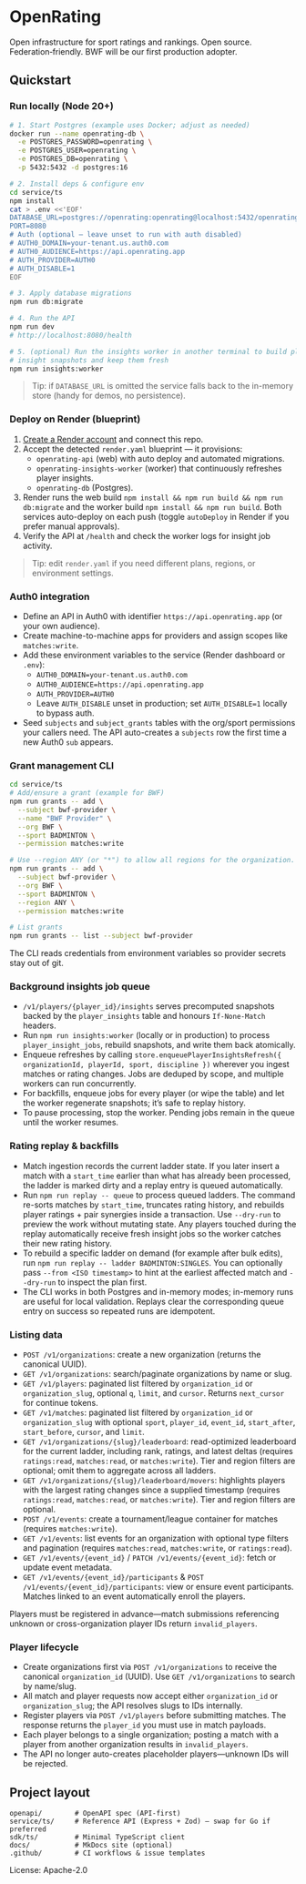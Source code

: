 # OpenRating
Open infrastructure for sport ratings and rankings. Open source. Federation‑friendly. BWF will be our first production adopter.

## Quickstart
### Run locally (Node 20+)
```bash
# 1. Start Postgres (example uses Docker; adjust as needed)
docker run --name openrating-db \
  -e POSTGRES_PASSWORD=openrating \
  -e POSTGRES_USER=openrating \
  -e POSTGRES_DB=openrating \
  -p 5432:5432 -d postgres:16

# 2. Install deps & configure env
cd service/ts
npm install
cat > .env <<'EOF'
DATABASE_URL=postgres://openrating:openrating@localhost:5432/openrating
PORT=8080
# Auth (optional – leave unset to run with auth disabled)
# AUTH0_DOMAIN=your-tenant.us.auth0.com
# AUTH0_AUDIENCE=https://api.openrating.app
# AUTH_PROVIDER=AUTH0
# AUTH_DISABLE=1
EOF

# 3. Apply database migrations
npm run db:migrate

# 4. Run the API
npm run dev
# http://localhost:8080/health

# 5. (optional) Run the insights worker in another terminal to build player
# insight snapshots and keep them fresh
npm run insights:worker
```

> Tip: if `DATABASE_URL` is omitted the service falls back to the in-memory store (handy for demos, no persistence).

### Deploy on Render (blueprint)
1. [Create a Render account](https://render.com) and connect this repo.
2. Accept the detected `render.yaml` blueprint — it provisions:
   - `openrating-api` (web) with auto deploy and automated migrations.
   - `openrating-insights-worker` (worker) that continuously refreshes player insights.
   - `openrating-db` (Postgres).
3. Render runs the web build `npm install && npm run build && npm run db:migrate` and the worker build `npm install && npm run build`. Both services auto-deploy on each push (toggle `autoDeploy` in Render if you prefer manual approvals).
4. Verify the API at `/health` and check the worker logs for insight job activity.

> Tip: edit `render.yaml` if you need different plans, regions, or environment settings.

### Auth0 integration
- Define an API in Auth0 with identifier `https://api.openrating.app` (or your own audience).
- Create machine-to-machine apps for providers and assign scopes like `matches:write`.
- Add these environment variables to the service (Render dashboard or `.env`):
  - `AUTH0_DOMAIN=your-tenant.us.auth0.com`
  - `AUTH0_AUDIENCE=https://api.openrating.app`
  - `AUTH_PROVIDER=AUTH0`
  - Leave `AUTH_DISABLE` unset in production; set `AUTH_DISABLE=1` locally to bypass auth.
- Seed `subjects` and `subject_grants` tables with the org/sport permissions your callers need.  The API auto-creates a `subjects` row the first time a new Auth0 `sub` appears.

### Grant management CLI
```bash
cd service/ts
# Add/ensure a grant (example for BWF)
npm run grants -- add \
  --subject bwf-provider \
  --name "BWF Provider" \
  --org BWF \
  --sport BADMINTON \
  --permission matches:write

# Use --region ANY (or "*") to allow all regions for the organization.
npm run grants -- add \
  --subject bwf-provider \
  --org BWF \
  --sport BADMINTON \
  --region ANY \
  --permission matches:write

# List grants
npm run grants -- list --subject bwf-provider
```

The CLI reads credentials from environment variables so provider secrets stay out of git.

### Background insights job queue
- `/v1/players/{player_id}/insights` serves precomputed snapshots backed by the `player_insights` table and honours `If-None-Match` headers.
- Run `npm run insights:worker` (locally or in production) to process `player_insight_jobs`, rebuild snapshots, and write them back atomically.
- Enqueue refreshes by calling `store.enqueuePlayerInsightsRefresh({ organizationId, playerId, sport, discipline })` wherever you ingest matches or rating changes. Jobs are deduped by scope, and multiple workers can run concurrently.
- For backfills, enqueue jobs for every player (or wipe the table) and let the worker regenerate snapshots; it’s safe to replay history.
- To pause processing, stop the worker. Pending jobs remain in the queue until the worker resumes.

### Rating replay & backfills
- Match ingestion records the current ladder state. If you later insert a match with a `start_time` earlier than what has already been processed, the ladder is marked dirty and a replay entry is queued automatically.
- Run `npm run replay -- queue` to process queued ladders. The command re-sorts matches by `start_time`, truncates rating history, and rebuilds player ratings + pair synergies inside a transaction. Use `--dry-run` to preview the work without mutating state. Any players touched during the replay automatically receive fresh insight jobs so the worker catches their new rating history.
- To rebuild a specific ladder on demand (for example after bulk edits), run `npm run replay -- ladder BADMINTON:SINGLES`. You can optionally pass `--from <ISO timestamp>` to hint at the earliest affected match and `--dry-run` to inspect the plan first.
- The CLI works in both Postgres and in-memory modes; in-memory runs are useful for local validation. Replays clear the corresponding queue entry on success so repeated runs are idempotent.

### Listing data
- `POST /v1/organizations`: create a new organization (returns the canonical UUID).
- `GET /v1/organizations`: search/paginate organizations by name or slug.
- `GET /v1/players`: paginated list filtered by `organization_id` or `organization_slug`, optional `q`, `limit`, and `cursor`. Returns `next_cursor` for continue tokens.
- `GET /v1/matches`: paginated list filtered by `organization_id` or `organization_slug` with optional `sport`, `player_id`, `event_id`, `start_after`, `start_before`, `cursor`, and `limit`.
- `GET /v1/organizations/{slug}/leaderboard`: read-optimized leaderboard for the current ladder, including rank, ratings, and latest deltas (requires `ratings:read`, `matches:read`, or `matches:write`). Tier and region filters are optional; omit them to aggregate across all ladders.
- `GET /v1/organizations/{slug}/leaderboard/movers`: highlights players with the largest rating changes since a supplied timestamp (requires `ratings:read`, `matches:read`, or `matches:write`). Tier and region filters are optional.
- `POST /v1/events`: create a tournament/league container for matches (requires `matches:write`).
- `GET /v1/events`: list events for an organization with optional type filters and pagination (requires `matches:read`, `matches:write`, or `ratings:read`).
- `GET /v1/events/{event_id}` / `PATCH /v1/events/{event_id}`: fetch or update event metadata.
- `GET /v1/events/{event_id}/participants` & `POST /v1/events/{event_id}/participants`: view or ensure event participants. Matches linked to an event automatically enroll the players.

Players must be registered in advance—match submissions referencing unknown or cross-organization player IDs return `invalid_players`.


### Player lifecycle
- Create organizations first via `POST /v1/organizations` to receive the canonical `organization_id` (UUID). Use `GET /v1/organizations` to search by name/slug.
- All match and player requests now accept either `organization_id` or `organization_slug`; the API resolves slugs to IDs internally.
- Register players via `POST /v1/players` before submitting matches. The response returns the `player_id` you must use in match payloads.
- Each player belongs to a single organization; posting a match with a player from another organization results in `invalid_players`.
- The API no longer auto-creates placeholder players—unknown IDs will be rejected.

## Project layout
```
openapi/        # OpenAPI spec (API-first)
service/ts/     # Reference API (Express + Zod) — swap for Go if preferred
sdk/ts/         # Minimal TypeScript client
docs/           # MkDocs site (optional)
.github/        # CI workflows & issue templates
```
License: Apache-2.0
